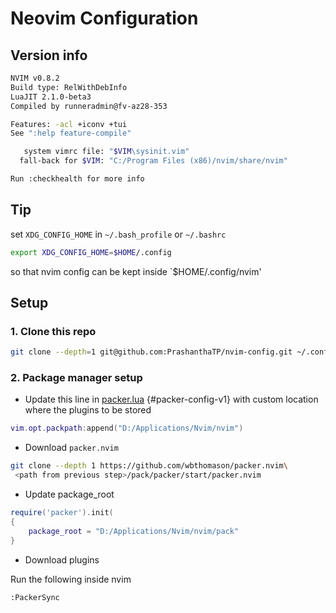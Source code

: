 # Neovim Configuration

## Version info

```bash
NVIM v0.8.2
Build type: RelWithDebInfo
LuaJIT 2.1.0-beta3
Compiled by runneradmin@fv-az28-353

Features: -acl +iconv +tui
See ":help feature-compile"

   system vimrc file: "$VIM\sysinit.vim"
  fall-back for $VIM: "C:/Program Files (x86)/nvim/share/nvim"

Run :checkhealth for more info
```
## Tip

set `XDG_CONFIG_HOME` in `~/.bash_profile` or `~/.bashrc`

```bash
export XDG_CONFIG_HOME=$HOME/.config
```
so that nvim config can be kept inside `$HOME/.config/nvim'


## Setup

### 1. Clone this repo

```bash
git clone --depth=1 git@github.com:PrashanthaTP/nvim-config.git ~/.config/nvim
```

### 2. Package manager setup

+ Update this line in [packer.lua](after/plugin/packer.lua) {#packer-config-v1}
with custom location where the plugins to be stored
```lua
vim.opt.packpath:append("D:/Applications/Nvim/nvim")
```

+ Download `packer.nvim`

```bash
git clone --depth 1 https://github.com/wbthomason/packer.nvim\
 <path from previous step>/pack/packer/start/packer.nvim
 ```

+ Update package_root

```lua
require('packer').init(
{
	package_root = "D:/Applications/Nvim/nvim/pack"
}
```

+ Download plugins

Run the following inside nvim
```
:PackerSync
```

